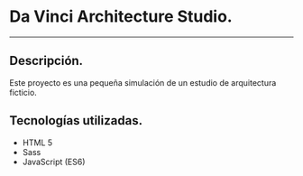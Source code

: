# Da Vinci Architecture Studio.
---

## Descripción.
Este proyecto es una pequeña simulación de un estudio de arquitectura ficticio.

## Tecnologías utilizadas.
- HTML 5
- Sass
- JavaScript (ES6)